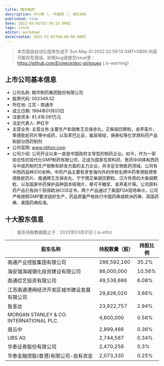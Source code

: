 ```yaml
---
title: 精华制药
description: 中小板 \- 中成药 \- 002349
published: true
date: 2022-05-01T02:59:13.000Z
tags: stock
editor: markdown
dateCreated: 2022-01-01T00:00:00.000Z
---
```


> 本页面由自动化程序生成于 Sun May 01 2022 02:59:13 GMT+0800
> 内容可能存在错误，如有bug请提交issue至：https://github.com/Eroleice/doc-pi/issues
{.is-warning}

## 上市公司基本信息
- 公司名称: 精华制药集团股份有限公司
- 股票代码: 002349.SZ
- 所在地: 江苏 - 南通市
- 成立日期: 1994年01月03日
- 注册资本: 81,418.091万元
- 法定代表人: 尹红宇
- 主营业务: 主营业务:主要生产和销售王氏保赤丸，正柴胡饮颗粒，金荞麦片，季德胜蛇药片等中成药，以及苯巴比妥，氟尿嘧啶，保泰松等化学原料药产品和部分西药制剂
- 公司官网: www.ntjhzy.com
- 公司介绍: 公司开业以来一直是中国政府主导型的制药企业。如今，作为一家综合性的现代化GMP制药有限公司，正成为国家在原料药、医药中间体和西药与中成药制剂生产销售和研发方面的主力企业，并涉足生物医药领域。公司有中西药品种200余种。中药产品主要有享誉海内外的传统名牌中药季德胜牌季德胜蛇药片、南通牌王氏保赤丸、宁宁牌正柴胡饮颗粒、汉方传奇的大柴胡颗粒，以及国家中药保护品种固本咳喘片、晕可平糖浆、金荞麦片等。公司原料药产品已有四个获得欧洲COS证书，两个产品通过了美国FDA现场审计。公司严格按照GMP要求组织生产，药品质量严格执行中国药典或欧洲药典、英国药典、美国药典标准。


## 十大股东信息
> 股东持股数据截止于：2022年03月31日
{.is-info}

| 股东名称 | 持股数量（股） | 持股比例 |
| --- | --- | --- |
| 南通产业控股集团有限公司 | 286,592,160 | 35.2% |
| 海安瑞海城镇化投资建设有限公司 | 86,000,000 | 10.56% |
| 南通综艺投资有限公司 | 49,536,686 | 6.08% |
| 江苏南通港闸经济开发区城市建设发展有限公司 | 29,826,020 | 3.66% |
| 昝圣达 | 23,922,757 | 2.94% |
| MORGAN STANLEY & CO. INTERNATIONAL PLC. | 4,600,000 | 0.56% |
| 周云中 | 2,899,466 | 0.36% |
| UBS   AG | 2,744,587 | 0.34% |
| 华泰证券股份有限公司 | 2,470,256 | 0.3% |
| 华泰金融控股(香港)有限公司-自有资金 | 2,073,330 | 0.25% |




